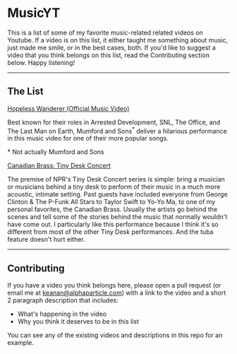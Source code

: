 # MusicYT
This is a list of some of my favorite music-related related videos on Youtube. If a video is on this list, it either taught me something about music, just made me smile, or in the best cases, both. If you'd like to suggest a video that you think belongs on this list, read the Contributing section below. Happy listening!

---

## The List

[Hopeless Wanderer (Official Music Video)](https://www.youtube.com/watch?v=rId6PKlDXeU)

Best known for their roles in Arrested Development, SNL, The Office, and The Last Man on Earth, Mumford and Sons<sup>*</sup> deliver a hilarious performance in this music video for one of their more popular songs.

\* Not actually Mumford and Sons

[Canadian Brass: Tiny Desk Concert](https://www.youtube.com/watch?v=-l-E3kyNcag)

The premise of NPR's Tiny Desk Concert series is simple: bring a musician or musicians behind a tiny desk to perform of their music in a much more acoustic, intimate setting. Past guests have included everyone from George Clinton & The P-Funk All Stars to Taylor Swift to Yo-Yo Ma, to one of my personal favorites, the Canadian Brass. Usually the artists go behind the scenes and tell some of the stories behind the music that normally wouldn't have come out. I particularly like this performance because I think it's so different from most of the other Tiny Desk performances. And the tuba feature doesn't hurt either.

---

## Contributing

If you have a video you think belongs here, please open a pull request (or email me at [keanan@alphaparticle.com](mailto:keanan@alphaparticle.com)) with a link to the video and a short 2 paragraph description that includes:
  - What's happening in the video
  - Why you think it deserves to be in this list 

You can see any of the existing videos and descriptions in this repo for an example.
